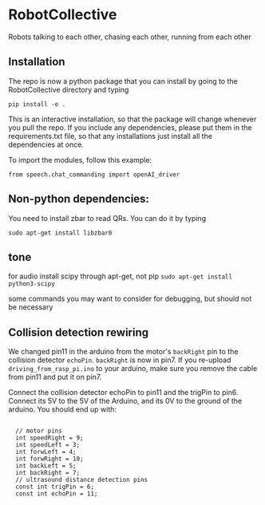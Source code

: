 # RobotCollective
Robots talking to each other, chasing each other, running from each other

## Installation

The repo is now a python package that you can install by going to the RobotCollective directory and typing

`pip install -e .`

This is an interactive installation, so that the package will change whenever you pull the repo. If you include any dependencies, please put them in the requirements.txt file, so that any installations just install all the dependencies at once. 

To import the modules, follow this example:

`from speech.chat_commanding import openAI_driver`

## Non-python dependencies:

You need to install zbar to read QRs. You can do it by typing 

`sudo apt-get install libzbar0`

## tone
for audio  install scipy through apt-get, not pip 
`sudo apt-get install python3-scipy`


some commands you may want to consider for debugging, but should not be necessary
<!-- sudo apt-get update -->
<!-- sudo apt-get install portaudio19-dev -->
<!-- sudo apt-get install alsa-utils -->

## Collision detection rewiring

We changed pin11 in the arduino from the motor's `backRight` pin to the collision detector `echoPin`. `backRight` is now in pin7. If you re-upload `driving_from_rasp_pi.ino` to your arduino, make sure you remove the cable from pin11 and put it on pin7. 

Connect the collision detector echoPin to pin11 and the trigPin to pin6. Connect its 5V to the 5V of the Arduino, and its 0V to the ground of the arduino. You should end up with:

``````

  // motor pins
  int speedRight = 9;
  int speedLeft = 3;
  int forwLeft = 4;
  int forwRight = 10;
  int backLeft = 5;
  int backRight = 7;
  // ultrasound distance detection pins
  const int trigPin = 6;
  const int echoPin = 11;

